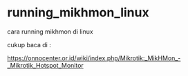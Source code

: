 # running_mikhmon_linux
cara running mikhmon di linux

cukup baca di :

https://onnocenter.or.id/wiki/index.php/Mikrotik:_MikHMon_-_Mikrotik_Hotspot_Monitor
